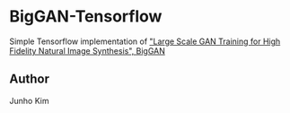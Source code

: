 # BigGAN-Tensorflow
Simple Tensorflow implementation of ["Large Scale GAN Training for High Fidelity Natural Image Synthesis", BigGAN](https://arxiv.org/abs/1809.11096)

## Author
Junho Kim
